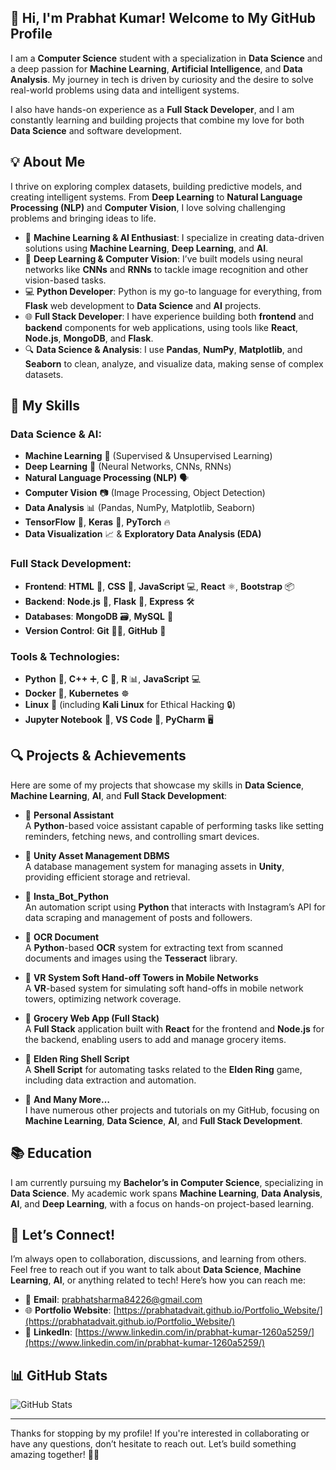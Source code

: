## 👋 Hi, I'm **Prabhat Kumar**! Welcome to My GitHub Profile

I am a **Computer Science** student with a specialization in **Data Science** and a deep passion for **Machine Learning**, **Artificial Intelligence**, and **Data Analysis**. My journey in tech is driven by curiosity and the desire to solve real-world problems using data and intelligent systems.

I also have hands-on experience as a **Full Stack Developer**, and I am constantly learning and building projects that combine my love for both **Data Science** and software development.

## 💡 About Me

I thrive on exploring complex datasets, building predictive models, and creating intelligent systems. From **Deep Learning** to **Natural Language Processing (NLP)** and **Computer Vision**, I love solving challenging problems and bringing ideas to life.

- 🚀 **Machine Learning & AI Enthusiast**: I specialize in creating data-driven solutions using **Machine Learning**, **Deep Learning**, and **AI**.
- 🧠 **Deep Learning & Computer Vision**: I’ve built models using neural networks like **CNNs** and **RNNs** to tackle image recognition and other vision-based tasks.
- 💻 **Python Developer**: Python is my go-to language for everything, from **Flask** web development to **Data Science** and **AI** projects.
- 🌐 **Full Stack Developer**: I have experience building both **frontend** and **backend** components for web applications, using tools like **React**, **Node.js**, **MongoDB**, and **Flask**.
- 🔍 **Data Science & Analysis**: I use **Pandas**, **NumPy**, **Matplotlib**, and **Seaborn** to clean, analyze, and visualize data, making sense of complex datasets.

## 🚀 My Skills

### **Data Science & AI**:
- **Machine Learning** 🧠 (Supervised & Unsupervised Learning)
- **Deep Learning** 🌊 (Neural Networks, CNNs, RNNs)
- **Natural Language Processing (NLP)** 🗣️
- **Computer Vision** 📷 (Image Processing, Object Detection)
- **Data Analysis** 📊 (Pandas, NumPy, Matplotlib, Seaborn)
- **TensorFlow** 🤖, **Keras** 🤖, **PyTorch** 🔥
- **Data Visualization** 📈 & **Exploratory Data Analysis (EDA)**

### **Full Stack Development**:
- **Frontend**: **HTML** 🔶, **CSS** 🎨, **JavaScript** 💻, **React** ⚛️, **Bootstrap** 📦
- **Backend**: **Node.js** 🔧, **Flask** 🐍, **Express** 🛠️
- **Databases**: **MongoDB** 🗃️, **MySQL** 🔑
- **Version Control**: **Git** 🦸‍♂️, **GitHub** 📂

### **Tools & Technologies**:
- **Python** 🐍, **C++** ➕, **C** 🔲, **R** 📊, **JavaScript** 💻
- **Docker** 🐳, **Kubernetes** ☸️
- **Linux** 🐧 (including **Kali Linux** for Ethical Hacking 🔒)
- **Jupyter Notebook** 📓, **VS Code** 🔲, **PyCharm** 🖥️

## 🔍 Projects & Achievements

Here are some of my projects that showcase my skills in **Data Science**, **Machine Learning**, **AI**, and **Full Stack Development**:

- 📌 **Personal Assistant**  
A **Python**-based voice assistant capable of performing tasks like setting reminders, fetching news, and controlling smart devices.

- 📌 **Unity Asset Management DBMS**  
A database management system for managing assets in **Unity**, providing efficient storage and retrieval.

- 📌 **Insta_Bot_Python**  
An automation script using **Python** that interacts with Instagram’s API for data scraping and management of posts and followers.

- 📌 **OCR Document**  
A **Python**-based **OCR** system for extracting text from scanned documents and images using the **Tesseract** library.

- 📌 **VR System Soft Hand-off Towers in Mobile Networks**  
A **VR**-based system for simulating soft hand-offs in mobile network towers, optimizing network coverage.

- 📌 **Grocery Web App (Full Stack)**  
A **Full Stack** application built with **React** for the frontend and **Node.js** for the backend, enabling users to add and manage grocery items.

- 📌 **Elden Ring Shell Script**  
A **Shell Script** for automating tasks related to the **Elden Ring** game, including data extraction and automation.

- 📌 **And Many More…**  
I have numerous other projects and tutorials on my GitHub, focusing on **Machine Learning**, **Data Science**, **AI**, and **Full Stack Development**.

## 📚 Education

I am currently pursuing my **Bachelor’s in Computer Science**, specializing in **Data Science**. My academic work spans **Machine Learning**, **Data Analysis**, **AI**, and **Deep Learning**, with a focus on hands-on project-based learning.

## 💬 Let’s Connect!

I’m always open to collaboration, discussions, and learning from others. Feel free to reach out if you want to talk about **Data Science**, **Machine Learning**, **AI**, or anything related to tech! Here’s how you can reach me:

- 📧 **Email**: [prabhatsharma84226@gmail.com](mailto:prabhatsharma84226@gmail.com)
- 🌐 **Portfolio Website**: [https://prabhatadvait.github.io/Portfolio_Website/](https://prabhatadvait.github.io/Portfolio_Website/)
- 🔗 **LinkedIn**: [https://www.linkedin.com/in/prabhat-kumar-1260a5259/](https://www.linkedin.com/in/prabhat-kumar-1260a5259/)

## 📊 GitHub Stats

![GitHub Stats](https://github-readme-stats.vercel.app/api?username=YOUR_USERNAME&show_icons=true&hide_title=true&count_private=true&hide=prs&theme=radical)

---

Thanks for stopping by my profile! If you're interested in collaborating or have any questions, don’t hesitate to reach out. Let’s build something amazing together! 🚀😊
